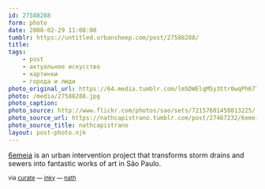 ```yaml
---
id: 27588288
form: photo
date: 2008-02-29 11:08:00
tumblr: https://untitled.urbansheep.com/post/27588288/
title:
tags:
    - post
    - актуальное искусство
    - картинки
    - города и люди
photo_original_url: https://64.media.tumblr.com/lm5DWElqM5y3ttr0wqPh67TA_r1_540.jpg
photo: /media/27588288.jpg
photo_caption: 
photo_source: http://www.flickr.com/photos/sao/sets/72157601458813225/
photo_source_url: https://nathcapistrano.tumblr.com/post/27467232/6emeia-is-an-urban-intervention-project-that
photo_source_title: nathcapistrano
layout: post-photo.njk
---
```


<p><a href="http://www.flickr.com/photos/sao/sets/72157601458813225/">6emeia</a> is an urban intervention project that transforms storm drains and sewers into fantastic works of art in São Paulo.</p>

<p><small>via <a href="http://curate.tumblr.com/post/27555839">curate</a> — <a href="http://found.boxofjunk.ws/post/27550081">inky</a> — <a href="http://nath.tumblr.com/post/27467232">nath</a></small></p>

